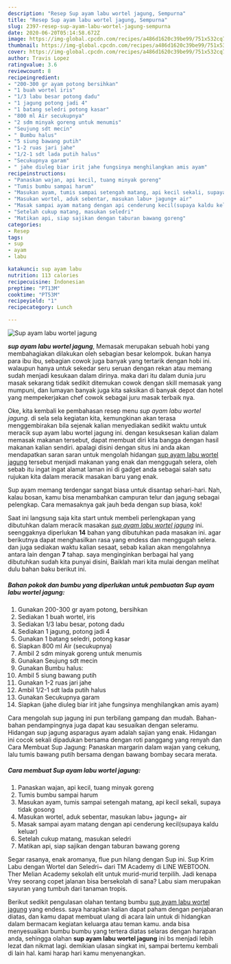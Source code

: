 ```yaml
---
description: "Resep Sup ayam labu wortel jagung, Sempurna"
title: "Resep Sup ayam labu wortel jagung, Sempurna"
slug: 2397-resep-sup-ayam-labu-wortel-jagung-sempurna
date: 2020-06-20T05:14:58.672Z
image: https://img-global.cpcdn.com/recipes/a486d1620c39be99/751x532cq70/sup-ayam-labu-wortel-jagung-foto-resep-utama.jpg
thumbnail: https://img-global.cpcdn.com/recipes/a486d1620c39be99/751x532cq70/sup-ayam-labu-wortel-jagung-foto-resep-utama.jpg
cover: https://img-global.cpcdn.com/recipes/a486d1620c39be99/751x532cq70/sup-ayam-labu-wortel-jagung-foto-resep-utama.jpg
author: Travis Lopez
ratingvalue: 3.6
reviewcount: 8
recipeingredient:
- "200-300 gr ayam potong bersihkan"
- "1 buah wortel iris"
- "1/3 labu besar potong dadu"
- "1 jagung potong jadi 4"
- "1 batang seledri potong kasar"
- "800 ml Air secukupnya"
- "2 sdm minyak goreng untuk menumis"
- "Seujung sdt mecin"
- " Bumbu halus"
- "5 siung bawang putih"
- "1-2 ruas jari jahe"
- "1/2-1 sdt lada putih halus"
- "Secukupnya garam"
- " jahe diuleg biar irit jahe fungsinya menghilangkan amis ayam"
recipeinstructions:
- "Panaskan wajan, api kecil, tuang minyak goreng"
- "Tumis bumbu sampai harum"
- "Masukan ayam, tumis sampai setengah matang, api kecil sekali, supaya tidak gosong"
- "Masukan wortel, aduk sebentar, masukan labu+ jagung+ air"
- "Masak sampai ayam matang dengan api cenderung kecil(supaya kaldu keluar)"
- "Setelah cukup matang, masukan seledri"
- "Matikan api, siap sajikan dengan taburan bawang goreng"
categories:
- Resep
tags:
- sup
- ayam
- labu

katakunci: sup ayam labu 
nutrition: 113 calories
recipecuisine: Indonesian
preptime: "PT13M"
cooktime: "PT53M"
recipeyield: "1"
recipecategory: Lunch

---
```



![Sup ayam labu wortel jagung](https://img-global.cpcdn.com/recipes/a486d1620c39be99/751x532cq70/sup-ayam-labu-wortel-jagung-foto-resep-utama.jpg)

<b><i>sup ayam labu wortel jagung</i></b>, Memasak merupakan sebuah hobi yang membahagiakan dilakukan oleh sebagian besar kelompok. bukan hanya para ibu ibu, sebagian cowok juga banyak yang tertarik dengan hobi ini. walaupun hanya untuk sekedar seru seruan dengan rekan atau memang sudah menjadi kesukaan dalam dirinya. maka dari itu dalam dunia juru masak sekarang tidak sedikit ditemukan cowok dengan skill memasak yang mumpuni, dan lumayan banyak juga kita saksikan di banyak depot dan hotel yang mempekerjakan chef cowok sebagai juru masak terbaik nya.

Oke, kita kembali ke pembahasan resep menu <i>sup ayam labu wortel jagung</i>. di sela sela kegiatan kita, kemungkinan akan terasa menggembirakan bila sejenak kalian menyediakan sedikit waktu untuk meracik sup ayam labu wortel jagung ini. dengan kesuksesan kalian dalam memasak makanan tersebut, dapat membuat diri kita bangga dengan hasil makanan kalian sendiri. apalagi disini dengan situs ini anda akan mendapatkan saran saran untuk mengolah hidangan <u>sup ayam labu wortel jagung</u> tersebut menjadi makanan yang enak dan menggugah selera, oleh sebab itu ingat ingat alamat laman ini di gadget anda sebagai salah satu rujukan kita dalam meracik masakan baru yang enak.

Sup ayam memang terdengar sangat biasa untuk disantap sehari-hari. Nah, kalau bosan, kamu bisa menambahkan campuran telur dan jagung sebagai pelengkap. Cara memasaknya gak jauh beda dengan sup biasa, kok!


Saat ini langsung saja kita start untuk membeli perlengkapan yang dibutuhkan dalam meracik masakan <u><i>sup ayam labu wortel jagung</i></u> ini. seenggaknya diperlukan <b>14</b> bahan yang dibutuhkan pada masakan ini. agar berikutnya dapat menghasilkan rasa yang endess dan menggugah selera. dan juga sediakan waktu kalian sesaat, sebab kalian akan mengolahnya antara lain dengan <b>7</b> tahap. saya menginginkan berbagai hal yang dibutuhkan sudah kita punyai disini, Baiklah mari kita mulai dengan melihat dulu bahan baku berikut ini.

<!--inarticleads1-->

##### Bahan pokok dan bumbu yang diperlukan untuk pembuatan Sup ayam labu wortel jagung:

1. Gunakan 200-300 gr ayam potong, bersihkan
1. Sediakan 1 buah wortel, iris
1. Sediakan 1/3 labu besar, potong dadu
1. Sediakan 1 jagung, potong jadi 4
1. Gunakan 1 batang seledri, potong kasar
1. Siapkan 800 ml Air (secukupnya)
1. Ambil 2 sdm minyak goreng untuk menumis
1. Gunakan Seujung sdt mecin
1. Gunakan  Bumbu halus:
1. Ambil 5 siung bawang putih
1. Gunakan 1-2 ruas jari jahe
1. Ambil 1/2-1 sdt lada putih halus
1. Gunakan Secukupnya garam
1. Siapkan  (jahe diuleg biar irit jahe fungsinya menghilangkan amis ayam)


Cara mengolah sup jagung ini pun terbilang gampang dan mudah. Bahan-bahan pendampingnya juga dapat kau sesuaikan dengan seleramu. Hidangan sup jagung asparagus ayam adalah sajian yang enak. Hidangan ini cocok sekali dipadukan bersama dengan roti panggang yang renyah dan Cara Membuat Sup Jagung: Panaskan margarin dalam wajan yang cekung, lalu tumis bawang putih bersama dengan bawang bombay secara merata. 

<!--inarticleads2-->

##### Cara membuat Sup ayam labu wortel jagung:

1. Panaskan wajan, api kecil, tuang minyak goreng
1. Tumis bumbu sampai harum
1. Masukan ayam, tumis sampai setengah matang, api kecil sekali, supaya tidak gosong
1. Masukan wortel, aduk sebentar, masukan labu+ jagung+ air
1. Masak sampai ayam matang dengan api cenderung kecil(supaya kaldu keluar)
1. Setelah cukup matang, masukan seledri
1. Matikan api, siap sajikan dengan taburan bawang goreng


Segar rasanya, enak aromanya, flue pun hilang dengan Sup ini. Sup Krim Labu dengan Wortel dan Seledri~ dari TM Academy di LINE WEBTOON. Ther Melian Academy sekolah elit untuk murid-murid terpilih. Jadi kenapa Vrey seorang copet jalanan bisa bersekolah di sana? Labu siam merupakan sayuran yang tumbuh dari tanaman tropis. 

Berikut sedikit pengulasan olahan tentang bumbu <u>sup ayam labu wortel jagung</u> yang endess. saya harapkan kalian dapat paham dengan penjabaran diatas, dan kamu dapat membuat ulang di acara lain untuk di hidangkan dalam bermacam kegiatan keluarga atau teman kamu. anda bisa menyesuaikan bumbu bumbu yang tertera diatas selaras dengan harapan anda, sehingga olahan <b>sup ayam labu wortel jagung</b> ini bs menjadi lebih lezat dan nikmat lagi. demikian ulasan singkat ini, sampai bertemu kembali di lain hal. kami harap hari kamu menyenangkan.
